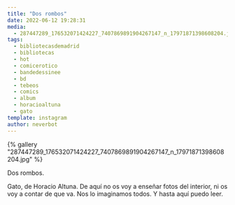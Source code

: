 ```yaml
---
title: "Dos rombos"
date: 2022-06-12 19:28:31
media: 
  - 287447289_176532071424227_7407869891904267147_n_17971871398608204.jpg
tags: 
  - bibliotecasdemadrid
  - bibliotecas
  - hot
  - comicerotico
  - bandedessinee
  - bd
  - tebeos
  - comics
  - album
  - horacioaltuna
  - gato
template: instagram
author: neverbot
---
```


{% gallery "287447289_176532071424227_7407869891904267147_n_17971871398608204.jpg" %}

Dos rombos.

Gato, de Horacio Altuna. De aquí no os voy a enseñar fotos del interior, ni os voy a contar de que va. Nos lo imaginamos todos. Y hasta aquí puedo leer.
